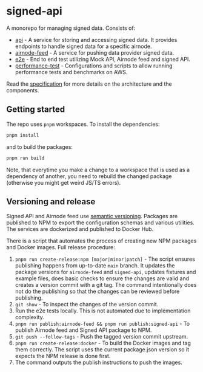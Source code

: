 # signed-api

A monorepo for managing signed data. Consists of:

- [api](./packages/api/README.md) - A service for storing and accessing signed data. It provides endpoints to handle
  signed data for a specific airnode.
- [airnode-feed](./packages/airnode-feed/README.md) - A service for pushing data provider signed data.
- [e2e](./packages/e2e/README.md) - End to end test utilizing Mock API, Airnode feed and signed API.
- [performance-test](./packages/performance-test/README.md) - Configurations and scripts to allow running performance
  tests and benchmarks on AWS.

Read the
[specification](https://docs.google.com/document/d/1-kUPIXSD4ZW1SGs_P8HsejC9k9aHB-NXs9_6-OclnmE/edit#heading=h.i307237rdfda)
for more details on the architecture and the components.

## Getting started

The repo uses `pnpm` workspaces. To install the dependencies:

```sh
pnpm install
```

and to build the packages:

```sh
pnpm run build
```

Note, that everytime you make a change to a workspace that is used as a dependency of another, you need to rebuild the
changed package (otherwise you might get weird JS/TS errors).

## Versioning and release

Signed API and Airnode feed use [semantic versioning](https://semver.org/). Packages are published to NPM to export the
configuration schemas and various utilities. The services are dockerized and published to Docker Hub.

There is a script that automates the process of creating new NPM packages and Docker images. Full release procedure:

1. `pnpm run create-release:npm [major|minor|patch]` - The script ensures publishing happens from up-to-date `main`
   branch. It updates the package versions for `airnode-feed` and `signed-api`, updates fixtures and example files, does
   basic checks to ensure the changes are valid and creates a version commit with a git tag. The command intentionally
   does not do the publishing so that the changes can be reviewed before publishing.
2. `git show` - To inspect the changes of the version commit.
3. Run the e2e tests locally. This is not automated due to implementation complexity.
4. `pnpm run publish:airnode-feed && pnpm run publish:signed-api` - To publish Airnode feed and Signed API package to
   NPM.
5. `git push --follow-tags` - Push the tagged version commit upstream.
6. `pnpm run create-release:docker` - To build the Docker images and tag them correctly. The script uses the current
   package.json version so it expects the NPM release is done first.
7. The command outputs the publish instructions to push the images.
